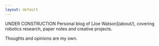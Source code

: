 ```yaml
---
layout: default
---
```


<div class="lead pretty-links">
  UNDER CONSTRUCTION
  Personal blog of [Joe Watson](about/), covering robotics research, paper notes and creative projects.

  Thoughts and opinions are my own.
</div>
